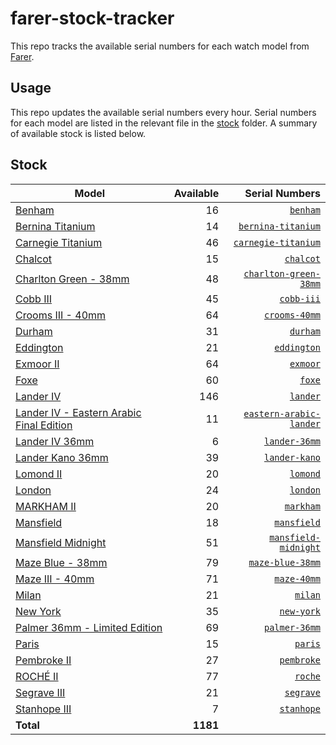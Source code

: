# farer-stock-tracker

This repo tracks the available serial numbers for each watch model from [Farer](https://farer.com).

## Usage

This repo updates the available serial numbers every hour. Serial numbers for each model are listed in the relevant file in the [stock](./stock) folder. A summary of available stock is listed below.

## Stock

| Model | Available | Serial Numbers |
| ----- | --------: | -------------: |
| [Benham](https://usd.farer.com/products/benham) | 16 | [`benham`](./stock/benham) |
| [Bernina Titanium](https://usd.farer.com/products/bernina-titanium) | 14 | [`bernina-titanium`](./stock/bernina-titanium) |
| [Carnegie Titanium](https://usd.farer.com/products/carnegie-titanium) | 46 | [`carnegie-titanium`](./stock/carnegie-titanium) |
| [Chalcot](https://usd.farer.com/products/chalcot) | 15 | [`chalcot`](./stock/chalcot) |
| [Charlton Green - 38mm](https://usd.farer.com/products/charlton-green-38mm) | 48 | [`charlton-green-38mm`](./stock/charlton-green-38mm) |
| [Cobb III](https://usd.farer.com/products/cobb-iii) | 45 | [`cobb-iii`](./stock/cobb-iii) |
| [Crooms III - 40mm](https://usd.farer.com/products/crooms-40mm) | 64 | [`crooms-40mm`](./stock/crooms-40mm) |
| [Durham](https://usd.farer.com/products/durham) | 31 | [`durham`](./stock/durham) |
| [Eddington](https://usd.farer.com/products/eddington) | 21 | [`eddington`](./stock/eddington) |
| [Exmoor II](https://usd.farer.com/products/exmoor) | 64 | [`exmoor`](./stock/exmoor) |
| [Foxe](https://usd.farer.com/products/foxe) | 60 | [`foxe`](./stock/foxe) |
| [Lander IV](https://usd.farer.com/products/lander) | 146 | [`lander`](./stock/lander) |
| [Lander IV - Eastern Arabic Final Edition](https://usd.farer.com/products/eastern-arabic-lander) | 11 | [`eastern-arabic-lander`](./stock/eastern-arabic-lander) |
| [Lander IV 36mm](https://usd.farer.com/products/lander-36mm) | 6 | [`lander-36mm`](./stock/lander-36mm) |
| [Lander Kano 36mm](https://usd.farer.com/products/lander-kano) | 39 | [`lander-kano`](./stock/lander-kano) |
| [Lomond II](https://usd.farer.com/products/lomond) | 20 | [`lomond`](./stock/lomond) |
| [London](https://usd.farer.com/products/london) | 24 | [`london`](./stock/london) |
| [MARKHAM II](https://usd.farer.com/products/markham) | 20 | [`markham`](./stock/markham) |
| [Mansfield](https://usd.farer.com/products/mansfield) | 18 | [`mansfield`](./stock/mansfield) |
| [Mansfield Midnight](https://usd.farer.com/products/mansfield-midnight) | 51 | [`mansfield-midnight`](./stock/mansfield-midnight) |
| [Maze Blue - 38mm](https://usd.farer.com/products/maze-blue-38mm) | 79 | [`maze-blue-38mm`](./stock/maze-blue-38mm) |
| [Maze III - 40mm](https://usd.farer.com/products/maze-40mm) | 71 | [`maze-40mm`](./stock/maze-40mm) |
| [Milan](https://usd.farer.com/products/milan) | 21 | [`milan`](./stock/milan) |
| [New York](https://usd.farer.com/products/new-york) | 35 | [`new-york`](./stock/new-york) |
| [Palmer 36mm - Limited Edition](https://usd.farer.com/products/palmer-36mm) | 69 | [`palmer-36mm`](./stock/palmer-36mm) |
| [Paris](https://usd.farer.com/products/paris) | 15 | [`paris`](./stock/paris) |
| [Pembroke II](https://usd.farer.com/products/pembroke) | 27 | [`pembroke`](./stock/pembroke) |
| [ROCHÉ II](https://usd.farer.com/products/roche) | 77 | [`roche`](./stock/roche) |
| [Segrave III](https://usd.farer.com/products/segrave) | 21 | [`segrave`](./stock/segrave) |
| [Stanhope III](https://usd.farer.com/products/stanhope) | 7 | [`stanhope`](./stock/stanhope) |
| **Total** | **1181** | |
